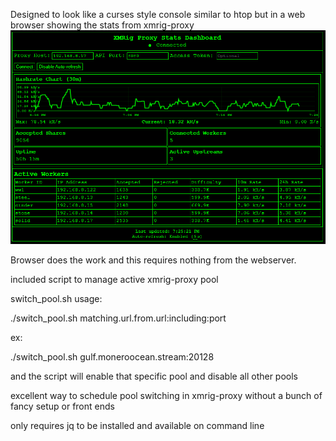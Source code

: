 Designed to look like a curses style console similar to htop but in a web browser showing the stats from xmrig-proxy
![Model](https://github.com/mxhess/xmrig-stats/blob/main/Screenshot.png)


Browser does the work and this requires nothing from the webserver.

included script to manage active xmrig-proxy pool

switch_pool.sh usage:

./switch_pool.sh matching.url.from.url:including:port

ex:

./switch_pool.sh gulf.moneroocean.stream:20128

and the script will enable that specific pool and disable all other pools

excellent way to schedule pool switching in xmrig-proxy without a bunch of fancy setup or front ends

only requires jq to be installed and available on command line


